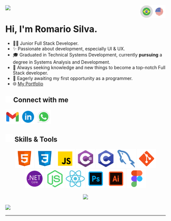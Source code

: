 <img width="80px" src="./imgs/Sem título-1LogoBranco.png"/>
<img  align="right" width="40px" src="./imgs/USLinguagem.png"/>
<a href="README.md">
<img  align="right" width="40px" src="./imgs/BrasilSLinguagem.png"/>
</a>

<br>
<h1>Hi, I'm Romario Silva.</h1>

- 👨‍💻 Junior Full Stack Developer.
- ✨ Passionate about development, especially UI & UX.
- 🎓 Graduated in Technical Systems Development, currently **pursuing**  a degree in Systems Analysis and Development.
- 🧠 Always seeking knowledge and new things to become a top-notch Full Stack developer.
- 🌟 Eagerly awaiting my first opportunity as a programmer.
- 🌐 [My Portfolio](https://rsportfolio-delta.vercel.app)

## <img height="20px" width="20px" src="./imgs/contateme.png"/>  Connect with me  
<a href="https://mail.google.com/mail/?view=cm&fs=1&to=romariosaguilar@gmail.com" ><img width="45px" src="./imgs/gmail.png"/></a>
<a href="https://www.linkedin.com/in/romariosaguilar" ><img width="45px" src="./imgs/linkedin.png"/></a>
<a href="https://wa.me/qr/ZHT7TN74EDEGM1" ><img width="45px" src="./imgs/wpp.png"/></a>

## <img src="./imgs/code.png"/> Skills & Tools

<p align="center">
<img src="./imgs/ihtml.png" height="60px" width="60px"/>
<img src="./imgs/icss.png" height="60px" width="60px"/>
<img src="./imgs/ijsB.png" height="60px" width="60px"/>
<img src="./imgs/icsharp.png" height="60px" width="60px"/>
<img src="./imgs/ic.png" height="60px" width="60px"/>
<img src="./imgs/isql.png" height="60px" width="60px"/>
<img src="./imgs/igit.png" height="60px" width="60px"/>
<img src="./imgs/inetcore.png" height="60px" width="60px"/>
<img src="./imgs/inodejs2.png" height="60px" width="60px"/>
<img src="./imgs/ireact.png" height="60px" width="60px"/>
<img src="./imgs/iphoto.png" height="60px" width="60px"/>
<img src="./imgs/itrator.png" height="60px" width="60px"/>
<img src="./imgs/ifigma.png" height="60px" width="60px"/>

<div align="center">
<img align="center" height="250px" src="https://luk4x-github-readme-stats.vercel.app/api/top-langs?username=romagrinho&langs_count=8&theme=tokyonight&hide_border=true&custom_title=Most%20used%20languages&cache_seconds=14400"/>
</div>

<br>
<img src="https://komarev.com/ghpvc/?username=romagrinho">
<hr>






